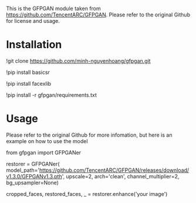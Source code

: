 This is the GFPGAN module taken from https://github.com/TencentARC/GFPGAN. Please refer to the original Github for license and usage.

# Installation

!git clone https://github.com/minh-nguyenhoang/gfpgan.git 

!pip install basicsr

!pip install facexlib

!pip install -r gfpgan/requirements.txt

# Usage

Please refer to the original Github for more infomation, but here is an example on how to use the model

from gfpgan import GFPGANer

restorer = GFPGANer(
        model_path='https://github.com/TencentARC/GFPGAN/releases/download/v1.3.0/GFPGANv1.3.pth',
        upscale=2,
        arch='clean',
        channel_multiplier=2,
        bg_upsampler=None)

cropped_faces, restored_faces, _ = restorer.enhance('your image')
